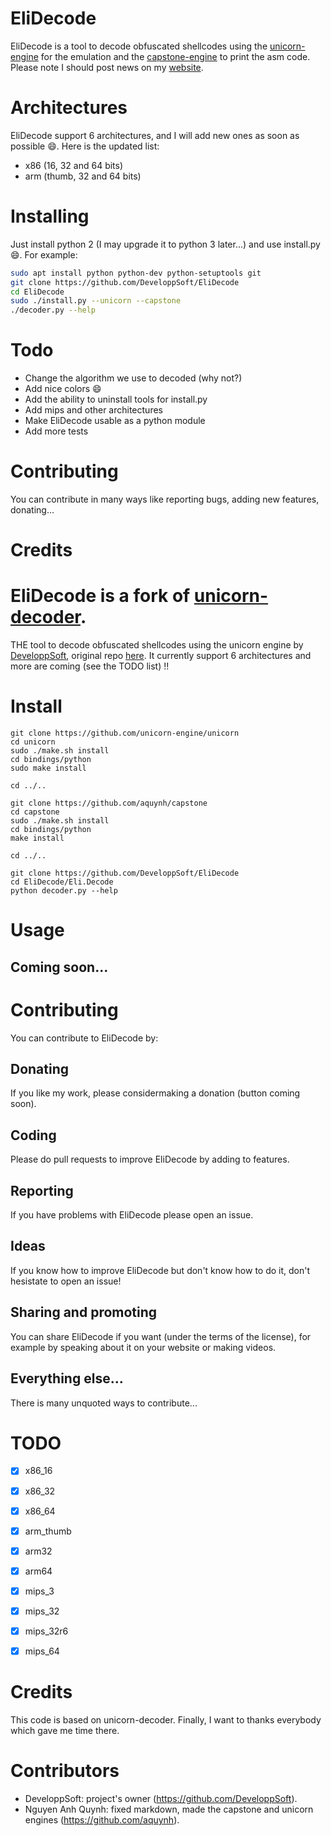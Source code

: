 # EliDecode
EliDecode is a tool to decode obfuscated shellcodes using the [unicorn-engine](https://unicorn-engine.org) for the emulation and the [capstone-engine](https://capstone-engine.org) to print the asm code.
Please note I should post news on my [website](https://developpsoft.github.io).

# Architectures
EliDecode support 6 architectures, and I will add new ones as soon as possible :smile:.
Here is the updated list:
 - x86 (16, 32 and 64 bits)
 - arm (thumb, 32 and 64 bits)

# Installing
Just install python 2 (I may upgrade it to python 3 later...) and use install.py :smile:.
For example:
```sh
sudo apt install python python-dev python-setuptools git
git clone https://github.com/DeveloppSoft/EliDecode
cd EliDecode
sudo ./install.py --unicorn --capstone
./decoder.py --help
```

# Todo
 - Change the algorithm we use to decoded (why not?)
 - Add nice colors :smile:
 - Add the ability to uninstall tools for install.py
 - Add mips and other architectures
 - Make EliDecode usable as a python module
 - Add more tests

# Contributing
You can contribute in many ways like reporting bugs, adding new features, donating...

# Credits
EliDecode is a fork of [unicorn-decoder](https://github.com/mothran/unicorn-decoder).
=======
THE tool to decode obfuscated shellcodes using the unicorn engine by [DeveloppSoft](https://developpsoft.github.io), original repo [here](https://github.com/DeveloppSoft/EliDecode).
It currently support 6 architectures and more are coming (see the TODO list) !!


# Install
```
git clone https://github.com/unicorn-engine/unicorn
cd unicorn
sudo ./make.sh install
cd bindings/python
sudo make install

cd ../..

git clone https://github.com/aquynh/capstone
cd capstone
sudo ./make.sh install
cd bindings/python
make install

cd ../..

git clone https://github.com/DeveloppSoft/EliDecode
cd EliDecode/Eli.Decode
python decoder.py --help
```


# Usage
## Coming soon...


# Contributing
You can contribute to EliDecode by:
## Donating
If you like my work, please considermaking a donation (button coming soon).
## Coding
Please do pull requests to improve EliDecode by adding to features.
## Reporting
If you have problems with EliDecode please open an issue.
## Ideas
If you know how to improve EliDecode but don't know how to do it, don't hesistate to open an issue!
## Sharing and promoting
You can share EliDecode if you want (under the terms of the license), for example by speaking about it on your website or making videos.
## Everything else...
There is many unquoted ways to contribute...


# TODO
- [x] x86_16
- [x] x86_32
- [x] x86_64
- [x] arm_thumb
- [x] arm32
- [x] arm64
- [x] mips_3
- [x] mips_32
- [x] mips_32r6
- [x] mips_64


# Credits
This code is based on unicorn-decoder. Finally, I want to thanks everybody which gave me time there.


# Contributors
- DeveloppSoft: project's owner (https://github.com/DeveloppSoft).
- Nguyen Anh Quynh: fixed markdown, made the capstone and unicorn engines (https://github.com/aquynh).
